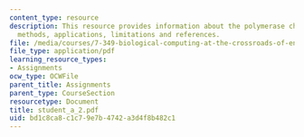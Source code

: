 ```yaml
---
content_type: resource
description: This resource provides information about the polymerase chain reaction,
  methods, applications, limitations and references.
file: /media/courses/7-349-biological-computing-at-the-crossroads-of-engineering-and-science-spring-2005/bd1c8ca8c1c79e7b4742a3d4f8b482c1_student_a_2.pdf
file_type: application/pdf
learning_resource_types:
- Assignments
ocw_type: OCWFile
parent_title: Assignments
parent_type: CourseSection
resourcetype: Document
title: student_a_2.pdf
uid: bd1c8ca8-c1c7-9e7b-4742-a3d4f8b482c1
---
```


